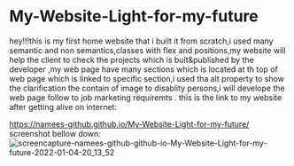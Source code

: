 # My-Website-Light-for-my-future
hey!!!this is my first home website that i built it from scratch,i used many semantic and non semantics,classes with flex and positions,my website will help the client to check the projects which is bult&published  by the  developer ,my web page have many sections which is located at th top of web page which is linked to specific section,i used tha alt property to show the clarification the contain of image  to disablity persons,i will develope the web page follow  to job marketing requiremts .
this is the link to my website after getting alive on internet:

https://namees-github.github.io/My-Website-Light-for-my-future/
screenshot bellow down:
![screencapture-namees-github-github-io-My-Website-Light-for-my-future-2022-01-04-20_13_52](https://user-images.githubusercontent.com/95061565/148151463-e192fc8b-9044-423d-b583-0a1c5c7b2d3b.png)
